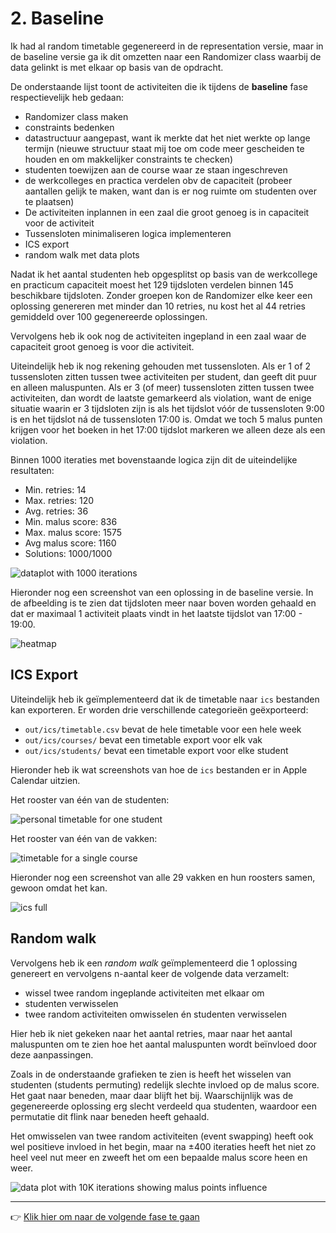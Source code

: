 # 2. Baseline
Ik had al random timetable gegenereerd in de representation versie, maar in de
baseline versie ga ik dit omzetten naar een Randomizer class waarbij de data
gelinkt is met elkaar op basis van de opdracht.

De onderstaande lijst toont de activiteiten die ik tijdens de **baseline** fase
respectievelijk heb gedaan:
- Randomizer class maken
- constraints bedenken
- datastructuur aangepast, want ik merkte dat het niet werkte op lange termijn
  (nieuwe structuur staat mij toe om code meer gescheiden te houden en om
  makkelijker constraints te checken)
- studenten toewijzen aan de course waar ze staan ingeschreven
- de werkcolleges en practica verdelen obv de capaciteit (probeer aantallen
  gelijk te maken, want dan is er nog ruimte om studenten over te plaatsen)
- De activiteiten inplannen in een zaal die groot genoeg is in capaciteit voor
  de activiteit
- Tussensloten minimaliseren logica implementeren
- ICS export
- random walk met data plots

Nadat ik het aantal studenten heb opgesplitst op basis van de werkcollege en
practicum capaciteit moest het 129 tijdsloten verdelen binnen 145 beschikbare
tijdsloten. Zonder groepen kon de Randomizer elke keer een oplossing genereren
met minder dan 10 retries, nu kost het al 44 retries gemiddeld over 100
gegenereerde oplossingen.

Vervolgens heb ik ook nog de activiteiten ingepland in een zaal waar de
capaciteit groot genoeg is voor die activiteit.

Uiteindelijk heb ik nog rekening gehouden met tussensloten. Als er 1 of 2
tussensloten zitten tussen twee activiteiten per student, dan geeft dit puur en
alleen maluspunten. Als er 3 (of meer) tussensloten zitten tussen twee
activiteiten, dan wordt de laatste gemarkeerd als violation, want de enige
situatie waarin er 3 tijdsloten zijn is als het tijdslot vóór de tussensloten
9:00 is en het tijdslot ná de tussensloten 17:00 is. Omdat we toch 5 malus
punten krijgen voor het boeken in het 17:00 tijdslot markeren we alleen deze als
een violation.

Binnen 1000 iteraties met bovenstaande logica zijn dit de uiteindelijke
resultaten:
- Min. retries: 14
- Max. retries: 120
- Avg. retries: 36
- Min. malus score: 836
- Max. malus score: 1575
- Avg malus score: 1160
- Solutions: 1000/1000

![dataplot with 1000 iterations](./retries-plot.png)

Hieronder nog een screenshot van een oplossing in de baseline versie. In de
afbeelding is te zien dat tijdsloten meer naar boven worden gehaald en dat er
maximaal 1 activiteit plaats vindt in het laatste tijdslot van 17:00 - 19:00.

![heatmap](./heatmap.png)

## ICS Export

Uiteindelijk heb ik geïmplementeerd dat ik de timetable naar `ics` bestanden kan
exporteren. Er worden drie verschillende categorieën geëxporteerd:
- `out/ics/timetable.csv` bevat de hele timetable voor een hele week
- `out/ics/courses/` bevat een timetable export voor elk vak
- `out/ics/students/` bevat een timetable export voor elke student

Hieronder heb ik wat screenshots van hoe de `ics` bestanden er in Apple Calendar
uitzien.

Het rooster van één van de studenten:

![personal timetable for one student](./ics-student.png)

Het rooster van één van de vakken:

![timetable for a single course](./ics-course.png)

Hieronder nog een screenshot van alle 29 vakken en hun roosters samen, gewoon
omdat het kan.

![ics full](./ics-full.png)

## Random walk

Vervolgens heb ik een *random walk* geïmplementeerd die 1 oplossing genereert en
vervolgens n-aantal keer de volgende data verzamelt:
- wissel twee random ingeplande activiteiten met elkaar om
- studenten verwisselen
- twee random activiteiten omwisselen én studenten verwisselen

Hier heb ik niet gekeken naar het aantal retries, maar naar het aantal
maluspunten om te zien hoe het aantal maluspunten wordt beïnvloed door deze
aanpassingen.

Zoals in de onderstaande grafieken te zien is heeft het wisselen van studenten
(students permuting) redelijk slechte invloed op de malus score. Het gaat naar
beneden, maar daar blijft het bij. Waarschijnlijk was de gegenereerde oplossing
erg slecht verdeeld qua studenten, waardoor een permutatie dit flink naar
beneden heeft gehaald.

Het omwisselen van twee random activiteiten (event swapping) heeft ook wel
positieve invloed in het begin, maar na ±400 iteraties heeft het niet zo heel
veel nut meer en zweeft het om een bepaalde malus score heen en weer.

![data plot with 10K iterations showing malus points influence](./malus-score-plot.png)

---

:point_right: [Klik hier om naar de volgende fase te gaan](../3-greedy-algorithm/README.md)
